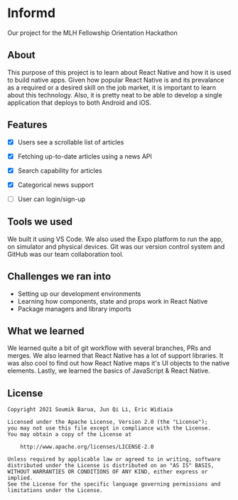 # Informd
Our project for the MLH Fellowship Orientation Hackathon

## About

This purpose of this project is to learn about React Native and how it is used to build native apps. Given how popular React Native is and its prevalance as a required or a desired skill on the job market, it is important to learn about this technology. Also, it is pretty neat to be able to develop a single application that deploys to both Android and iOS.

## Features

- [x] Users see a scrollable list of articles
- [x] Fetching up-to-date articles using a news API
- [x] Search capability for articles
- [x] Categorical news support
- [ ]  User can login/sign-up


## Tools we used

We built it using VS Code. We also used the Expo platform to run the app, on simulator and physical devices. Git was our version control system and GitHub was our team collaboration tool.


## Challenges we ran into
 <ul>
 <li>Setting up our development environments</li>
 <li>Learning how components, state and props work in React Native</li>
 <li>Package managers and library imports</li>
 </ul>
 
## What we learned

We learned quite a bit of git workflow with several branches, PRs and merges. We also learned that React Native has a lot of support libraries. It was also cool to find out how React Native maps it's UI objects to the native elements. Lastly, we learned the basics of JavaScript & React Native.


## License 

    Copyright 2021 Soumik Barua, Jun Qi Li, Eric Widiaia

    Licensed under the Apache License, Version 2.0 (the "License");
    you may not use this file except in compliance with the License.
    You may obtain a copy of the License at

        http://www.apache.org/licenses/LICENSE-2.0

    Unless required by applicable law or agreed to in writing, software
    distributed under the License is distributed on an "AS IS" BASIS,
    WITHOUT WARRANTIES OR CONDITIONS OF ANY KIND, either express or implied.
    See the License for the specific language governing permissions and
    limitations under the License.
